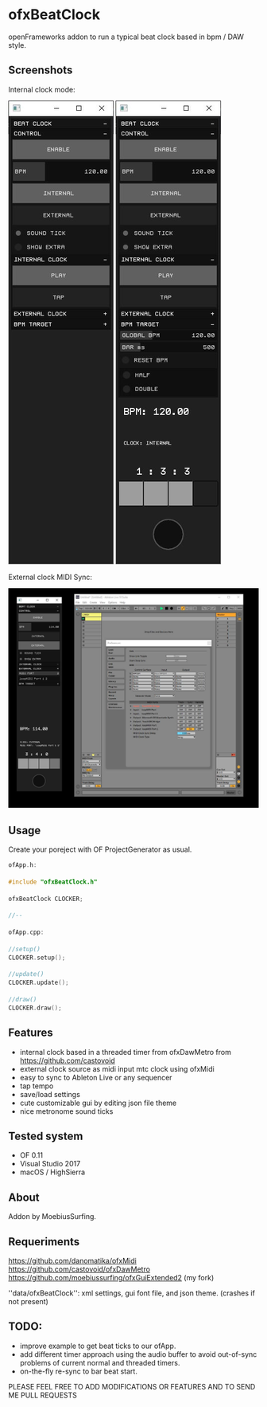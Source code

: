 # ofxBeatClock

openFrameworks addon to run a typical beat clock based in bpm / DAW style.


## Screenshots

Internal clock mode:

![Alt text](/screenshot0.JPG?raw=true "screenshot0")
![Alt text](/screenshot1.JPG?raw=true "screenshot1")

External clock MIDI Sync:

![Alt text](/screenshot2.JPG?raw=true "screenshot2")


## Usage

Create your poreject with OF ProjectGenerator as usual.


```c++
ofApp.h:

#include "ofxBeatClock.h"

ofxBeatClock CLOCKER;

//--

ofApp.cpp:

//setup()
CLOCKER.setup();

//update()
CLOCKER.update();

//draw()
CLOCKER.draw();
```


## Features

- internal clock based in a threaded timer from ofxDawMetro from https://github.com/castovoid
- external clock source as midi input mtc clock using ofxMidi 
- easy to sync to Ableton Live or any sequencer
- tap tempo
- save/load settings
- cute customizable gui by editing json file theme
- nice metronome sound ticks


## Tested system

- OF 0.11
- Visual Studio 2017
- macOS / HighSierra


## About

Addon by MoebiusSurfing.


## Requeriments

https://github.com/danomatika/ofxMidi
https://github.com/castovoid/ofxDawMetro
https://github.com/moebiussurfing/ofxGuiExtended2 (my fork)

''data/ofxBeatClock'': xml settings, gui font file, and json theme. (crashes if not present)


## TODO:

- improve example to get beat ticks to our ofApp.
- add different timer approach using the audio buffer to avoid out-of-sync problems of current normal and threaded timers.
- on-the-fly re-sync to bar beat start.


PLEASE FEEL FREE TO ADD MODIFICATIONS OR FEATURES AND TO SEND ME PULL REQUESTS
